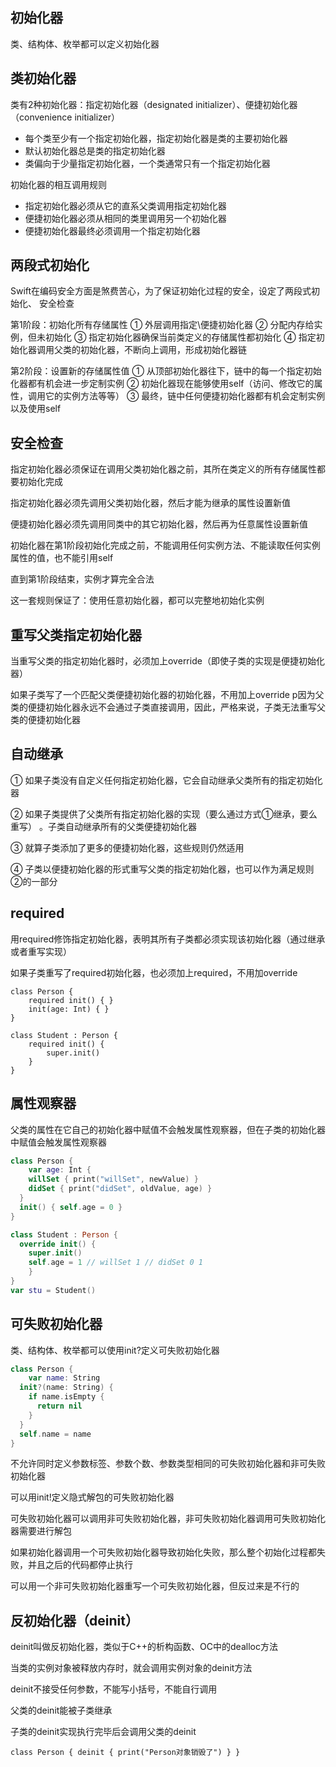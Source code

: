 ## 初始化器

类、结构体、枚举都可以定义初始化器 

## 类初始化器

类有2种初始化器：指定初始化器（designated initializer）、便捷初始化器（convenience initializer）

- 每个类至少有一个指定初始化器，指定初始化器是类的主要初始化器 
- 默认初始化器总是类的指定初始化器 
- 类偏向于少量指定初始化器，一个类通常只有一个指定初始化器

初始化器的相互调用规则 

- 指定初始化器必须从它的直系父类调用指定初始化器 
- 便捷初始化器必须从相同的类里调用另一个初始化器
- 便捷初始化器最终必须调用一个指定初始化器

## 两段式初始化

Swift在编码安全方面是煞费苦心，为了保证初始化过程的安全，设定了两段式初始化、 安全检查 

第1阶段：初始化所有存储属性 ① 外层调用指定\便捷初始化器 ② 分配内存给实例，但未初始化 ③ 指定初始化器确保当前类定义的存储属性都初始化 ④ 指定初始化器调用父类的初始化器，不断向上调用，形成初始化器链

第2阶段：设置新的存储属性值 ① 从顶部初始化器往下，链中的每一个指定初始化器都有机会进一步定制实例 ② 初始化器现在能够使用self（访问、修改它的属性，调用它的实例方法等等） ③ 最终，链中任何便捷初始化器都有机会定制实例以及使用self

## 安全检查

指定初始化器必须保证在调用父类初始化器之前，其所在类定义的所有存储属性都要初始化完成

指定初始化器必须先调用父类初始化器，然后才能为继承的属性设置新值

便捷初始化器必须先调用同类中的其它初始化器，然后再为任意属性设置新值

初始化器在第1阶段初始化完成之前，不能调用任何实例方法、不能读取任何实例属性的值，也不能引用self

直到第1阶段结束，实例才算完全合法

这一套规则保证了：使用任意初始化器，都可以完整地初始化实例

## 重写父类指定初始化器

当重写父类的指定初始化器时，必须加上override（即使子类的实现是便捷初始化器）

如果子类写了一个匹配父类便捷初始化器的初始化器，不用加上override p因为父类的便捷初始化器永远不会通过子类直接调用，因此，严格来说，子类无法重写父类的便捷初始化器

## 自动继承

① 如果子类没有自定义任何指定初始化器，它会自动继承父类所有的指定初始化器

② 如果子类提供了父类所有指定初始化器的实现（要么通过方式①继承，要么重写） 。子类自动继承所有的父类便捷初始化器

③ 就算子类添加了更多的便捷初始化器，这些规则仍然适用

④ 子类以便捷初始化器的形式重写父类的指定初始化器，也可以作为满足规则②的一部分

## required

用required修饰指定初始化器，表明其所有子类都必须实现该初始化器（通过继承或者重写实现） 

如果子类重写了required初始化器，也必须加上required，不用加override

```
class Person { 
	required init() { } 
	init(age: Int) { } 
}

class Student : Person { 
	required init() { 
		super.init() 
	} 
}
```

## 属性观察器

父类的属性在它自己的初始化器中赋值不会触发属性观察器，但在子类的初始化器中赋值会触发属性观察器

```swift
class Person {
	var age: Int { 
    willSet { print("willSet", newValue) } 
    didSet { print("didSet", oldValue, age) }
  } 
  init() { self.age = 0 }
}

class Student : Person { 
  override init() { 
    super.init() 
    self.age = 1 // willSet 1 // didSet 0 1  
	}
}
var stu = Student()
```

## 可失败初始化器

类、结构体、枚举都可以使用init?定义可失败初始化器

```swift
class Person {
	var name: String 
  init?(name: String) { 
    if name.isEmpty {
      return nil 
    }
  } 
  self.name = name 
}
```

不允许同时定义参数标签、参数个数、参数类型相同的可失败初始化器和非可失败初始化器 

可以用init!定义隐式解包的可失败初始化器 

可失败初始化器可以调用非可失败初始化器，非可失败初始化器调用可失败初始化器需要进行解包 

如果初始化器调用一个可失败初始化器导致初始化失败，那么整个初始化过程都失败，并且之后的代码都停止执行 

可以用一个非可失败初始化器重写一个可失败初始化器，但反过来是不行的

## 反初始化器（deinit）

deinit叫做反初始化器，类似于C++的析构函数、OC中的dealloc方法 

当类的实例对象被释放内存时，就会调用实例对象的deinit方法

deinit不接受任何参数，不能写小括号，不能自行调用 

父类的deinit能被子类继承 

子类的deinit实现执行完毕后会调用父类的deinit

```
class Person { deinit { print("Person对象销毁了") } }
```

